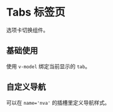 <script setup>
import tabsBase from "./tabs-base.vue"
import tabsCustom from "./tabs-custom.vue"
</script>

# Tabs 标签页

选项卡切换组件。

## 基础使用

使用 ```v-model``` 绑定当前显示的 ```tab```。

<tabsBase />

## 自定义导航

可以在 ```name='nva'``` 的插槽里定义导航样式。

<tabsCustom />

